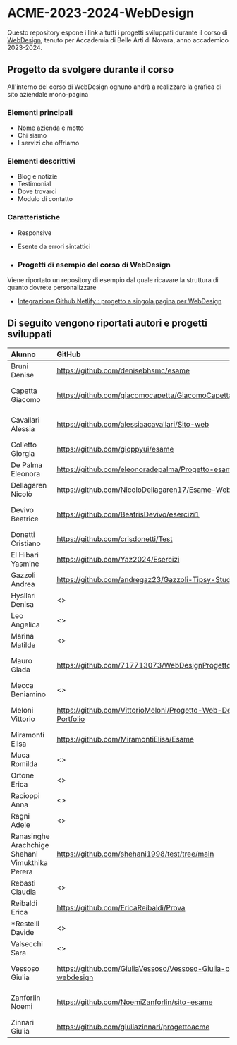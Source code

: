 # ACME-2023-2024-WebDesign

Questo repository espone i link a tutti i progetti sviluppati durante il corso di [WebDesign](https://github.com/matteobaccan/CorsoWebDesign), tenuto per Accademia di Belle Arti di Novara, anno accademico 2023-2024.

## Progetto da svolgere durante il corso

All'interno del corso di WebDesign ognuno andrà a realizzare la grafica di sito aziendale mono-pagina

### Elementi principali

- Nome azienda e motto
- Chi siamo
- I servizi che offriamo

### Elementi descrittivi

- Blog e notizie
- Testimonial
- Dove trovarci
- Modulo di contatto

### Caratteristiche

- Responsive
- Esente da errori sintattici

- ### Progetti di esempio del corso di WebDesign

Viene riportato un repository di esempio dal quale ricavare la struttura di quanto dovrete personalizzare

- [Integrazione Github Netlify : progetto a singola pagina per WebDesign](https://github.com/matteobaccan/github-netlify-boilerplate)

## Di seguito vengono riportati autori e progetti sviluppati

| Alunno | GitHub | Netlify |
|:------|:------------|:-|
|Bruni Denise| <https://github.com/denisebhsmc/esame> | <> |
|Capetta Giacomo| <https://github.com/giacomocapetta/GiacomoCapettaPortfolio> | <https://resilient-pasca-4f7eee.netlify.app/> |
|Cavallari Alessia| <https://github.com/alessiaacavallari/Sito-web> | <https://splendorous-pixie-122546.netlify.app/> |
|Colletto Giorgia| <https://github.com/gioppyui/esame> | <> |
|De Palma Eleonora| <https://github.com/eleonoradepalma/Progetto-esame> | <> |
|Dellagaren Nicolò| <https://github.com/NicoloDellagaren17/Esame-Web-design> | <> |
|Devivo Beatrice| <https://github.com/BeatrisDevivo/esercizi1> | <https://legendary-wisp-c78ce4.netlify.app/> |
|Donetti Cristiano| <https://github.com/crisdonetti/Test> | <> |
|El Hibari Yasmine| <https://github.com/Yaz2024/Esercizi> | <> |
|Gazzoli Andrea| <https://github.com/andregaz23/Gazzoli-Tipsy-Studio> | <> |
|Hysllari Denisa| <> | <> |
|Leo Angelica| <> | <> |
|Marina Matilde| <> | <> |
|Mauro Giada| <https://github.com/717713073/WebDesignProgetto> | <https://iridescent-chimera-151034.netlify.app/> |
|Mecca Beniamino| <> | <> |
|Meloni Vittorio| <https://github.com/VittorioMeloni/Progetto-Web-Design-Portfolio> | <https://jade-heliotrope-2046f7.netlify.app/> |
|Miramonti Elisa| <https://github.com/MiramontiElisa/Esame> | <> |
|Muca Romilda| <> | <> |
|Ortone Erica| <> | <> |
|Racioppi Anna| <> | <> |
|Ragni Adele| <> | <> |
|Ranasinghe Arachchige Shehani Vimukthika Perera| <https://github.com/shehani1998/test/tree/main> | <> |
|Rebasti Claudia| <> | <> |
|Reibaldi Erica| <https://github.com/EricaReibaldi/Prova> | <> |
|*Restelli Davide| <> | <> |
|Valsecchi Sara| <> | <> |
|Vessoso Giulia| <https://github.com/GiuliaVessoso/Vessoso-Giulia-progetto-webdesign> | <https://creative-kelpie-948ed9.netlify.app/> |
|Zanforlin Noemi| <https://github.com/NoemiZanforlin/sito-esame> | <https://poetic-meerkat-ed4dd7.netlify.app/> |
|Zinnari Giulia| <https://github.com/giuliazinnari/progettoacme> | <> |

